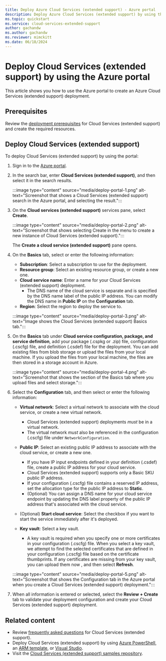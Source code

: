 ```yaml
---
title: Deploy Azure Cloud Services (extended support) - Azure portal
description: Deploy Azure Cloud Services (extended support) by using the Azure portal.
ms.topic: quickstart
ms.service: cloud-services-extended-support
author: gachandw
ms.author: gachandw
ms.reviewer: mimckitt
ms.date: 06/18/2024
---
```


# Deploy Cloud Services (extended support) by using the Azure portal

This article shows you how to use the Azure portal to create an Azure Cloud Services (extended support) deployment.

## Prerequisites

Review the [deployment prerequisites](deploy-prerequisite.md) for Cloud Services (extended support) and create the required resources.

## Deploy Cloud Services (extended support)

To deploy Cloud Services (extended support) by using the portal:

1. Sign in to the [Azure portal](https://portal.azure.com).

1. In the search bar, enter **Cloud Services (extended support)**, and then select it in the search results.

    :::image type="content" source="media/deploy-portal-1.png" alt-text="Screenshot that shows a Cloud Services (extended support) search in the Azure portal, and selecting the result.":::

1. On the **Cloud services (extended support)** services pane, select **Create**.

    :::image type="content" source="media/deploy-portal-2.png" alt-text="Screenshot that shows selecting Create in the menu to create a new instance of Cloud Services (extended support).":::

    The **Create a cloud service (extended support)** pane opens.

1. On the **Basics** tab, select or enter the following information:

    - **Subscription**: Select a subscription to use for the deployment.
    - **Resource group**: Select an existing resource group, or create a new one.
    - **Cloud service name**: Enter a name for your Cloud Services (extended support) deployment.
        - The DNS name of the cloud service is separate and is specified by the DNS name label of the public IP address. You can modify the DNS name in **Public IP** on the **Configuration** tab.
    - **Region**: Select the region to deploy the service to.

    :::image type="content" source="media/deploy-portal-3.png" alt-text="Image shows the Cloud Services (extended support) Basics tab.":::

1. On the **Basics** tab under **Cloud service configuration, package, and service definition**, add your package (.cspkg or .zip) file, configuration (.cscfg) file, and definition (.csdef) file for the deployment. You can add existing files from blob storage or upload the files from your local machine. If you upload the files from your local machine, the files are then stored in a storage account in Azure.

    :::image type="content" source="media/deploy-portal-4.png" alt-text="Screenshot that shows the section of the Basics tab where you upload files and select storage.":::

1. Select the **Configuration** tab, and then select or enter the following information:

    - **Virtual network**: Select a virtual network to associate with the cloud service, or create a new virtual network.

      - Cloud Services (extended support) deployments *must* be in a virtual network.
      - The virtual network *must* also be referenced in the configuration (.cscfg) file under `NetworkConfiguration`.

    - **Public IP**: Select an existing public IP address to associate with the cloud service, or create a new one.

        - If you have IP input endpoints defined in your definition (.csdef) file, create a public IP address for your cloud service.
        - Cloud Services (extended support) supports only a Basic SKU public IP address.
        - If your configuration (.cscfg) file contains a reserved IP address, set the allocation type for the public IP address to **Static**.
        - (Optional) You can assign a DNS name for your cloud service endpoint by updating the DNS label property of the public IP address that's associated with the cloud service.  
    - (Optional) **Start cloud service**: Select the checkbox if you want to start the service immediately after it's deployed.
    - **Key vault**: Select a key vault.
        - A key vault is required when you specify one or more certificates in your configuration (.cscfg) file. When you select a key vault, we attempt to find the selected certificates that are defined in your configuration (.cscfg) file based on the certificate thumbprints. If any certificates are missing from your key vault, you can upload them now    , and then select **Refresh**.  

   :::image type="content" source="media/deploy-portal-5.png" alt-text="Screenshot that shows the Configuration tab in the Azure portal when you create a Cloud Services (extended support) deployment.":::

1. When all information is entered or selected, select the **Review + Create** tab to validate your deployment configuration and create your Cloud Services (extended support) deployment.

## Related content

- Review [frequently asked questions](faq.yml) for Cloud Services (extended support).
- Deploy Cloud Services (extended support) by using [Azure PowerShell](deploy-powershell.md), an [ARM template](deploy-template.md), or [Visual Studio](deploy-visual-studio.md).
- Visit the [Cloud Services (extended support) samples repository](https://github.com/Azure-Samples/cloud-services-extended-support).
